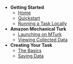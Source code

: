 <!-- docs/_sidebar.md -->

- **Getting Started**
    * [Home](/)
    * [Quickstart](quickstart.md)
    * [Running a Task Locally](runlocal.md)
- **Amazon Mechanical Turk**
    * [Launching on MTurk](mturk.md)
    * [Viewing Collected Data](viewdata.md)
- **Creating Your Task**
    * [The Basics](taskbasics.md)
    * [Saving Data](savingdata.md)